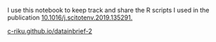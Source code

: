 I use this notebook to keep track and share the R scripts I used in the publication [10.1016/j.scitotenv.2019.135291.](https://doi.org/10.1016/j.scitotenv.2019.135291)

[c-riku.github.io/datainbrief-2](https://c-riku.github.io/datainbrief-2/)
